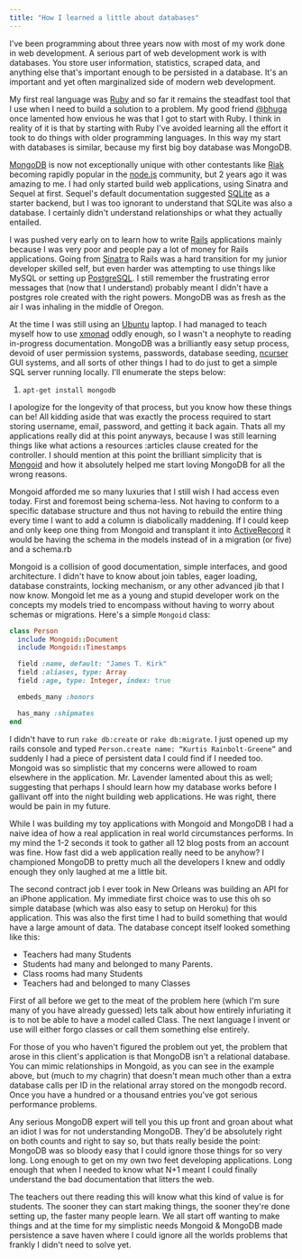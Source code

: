 ```yaml
---
title: "How I learned a little about databases"
---
```


I've been programming about three years now with most of my work done in web development. A serious part of web development work is with databases. You store user information, statistics, scraped data, and anything else that's important enough to be persisted in a database. It's an important and yet often marginalized side of modern web development.

My first real language was [Ruby][RUBY] and so far it remains the steadfast tool that I use when I need to build a solution to a problem. My good friend [@bhuga][BHUGA] once lamented how envious he was that I got to start with Ruby. I think in reality of it is that by starting with Ruby I've avoided learning all the effort it took to do things with older programming languages. In this way my start with databases is similar, because my first big boy database was MongoDB.

[MongoDB][MONGODB] is now not exceptionally unique with other contestants like [Riak][RIAK] becoming rapidly popular in the [node.js][NODEJS] community, but 2 years ago it was amazing to me. I had only started build web applications, using Sinatra and Sequel at first. Sequel's default documentation suggested [SQLite][SQLITE] as a starter backend, but I was too ignorant to understand that SQLite was also a database. I certainly didn't understand relationships or what they actually entailed.

I was pushed very early on to learn how to write [Rails][RAILS] applications mainly because I was very poor and people pay a lot of money for Rails applications. Going from [Sinatra][SINATRA] to Rails was a hard transition for my junior developer skilled self, but even harder was attempting to use things like MySQL or setting up [PostgreSQL][POSTGRESQL]. I still remember the frustrating error messages that (now that I understand) probably meant I didn't have a postgres role created with the right powers. MongoDB was as fresh as the air I was inhaling in the middle of Oregon.

At the time I was still using an [Ubuntu][UBUNTU] laptop. I had managed to teach myself how to use [xmonad][XMONAD] oddly enough, so I wasn't a neophyte to reading in-progress documentation. MongoDB was a brilliantly easy setup process, devoid of user permission systems, passwords, database seeding, [ncurser][NCURSER] GUI systems, and all sorts of other things I had to do just to get a simple SQL server running locally. I'll enumerate the steps below:

  1. `apt-get install mongodb`

I apologize for the longevity of that process, but you know how these things can be! All kidding aside that was exactly the process required to start storing username, email, password, and getting it back again. Thats all my applications really did at this point anyways, because I was still learning things like what actions a resources :articles clause created for the controller. I should mention at this point the brilliant simplicity that is [Mongoid][MONGOID] and how it absolutely helped me start loving MongoDB for all the wrong reasons.

Mongoid afforded me so many luxuries that I still wish I had access even today. First and foremost being schema-less. Not having to conform to a specific database structure and thus not having to rebuild the entire thing every time I want to add a column is diabolically maddening. If I could keep and only keep one thing from Mongoid and transplant it into [ActiveRecord][ACTIVERECORD] it would be having the schema in the models instead of in a migration (or five) and a schema.rb

Mongoid is a collision of good documentation, simple interfaces, and good architecture. I didn't have to know about join tables, eager loading, database constraints, locking mechanism, or any other advanced jib that I now know. Mongoid let me as a young and stupid developer work on the concepts my models tried to encompass without having to worry about schemas or migrations. Here's a simple `Mongoid` class:

```ruby
class Person
  include Mongoid::Document
  include Mongoid::Timestamps

  field :name, default: "James T. Kirk"
  field :aliases, type: Array
  field :age, type: Integer, index: true

  embeds_many :honors

  has_many :shipmates
end
```

I didn't have to run `rake db:create` or `rake db:migrate`. I just opened up my rails console and typed `Person.create name: “Kurtis Rainbolt-Greene”` and suddenly I had a piece of persistent data I could find if I needed too. Mongoid was so simplistic that my concerns were allowed to roam elsewhere in the application. Mr. Lavender lamented about this as well; suggesting that perhaps I should learn how my database works before I gallivant off into the night building web applications. He was right, there would be pain in my future.

While I was building my toy applications with Mongoid and MongoDB I had a naive idea of how a real application in real world circumstances performs. In my mind the 1-2 seconds it took to gather all 12 blog posts from an account was fine. How fast did a web application really need to be anyhow? I championed MongoDB to pretty much all the developers I knew and oddly enough they only laughed at me a little bit.

The second contract job I ever took in New Orleans was building an API for an iPhone application. My immediate first choice was to use this oh so simple database (which was also easy to setup on Heroku) for this application. This was also the first time I had to build something that would have a large amount of data. The database concept itself looked something like this:

  - Teachers had many Students
  - Students had many and belonged to many Parents.
  - Class rooms had many Students
  - Teachers had and belonged to many Classes

First of all before we get to the meat of the problem here (which I'm sure many of you have already guessed) lets talk about how entirely infuriating it is to not be able to have a model called Class. The next language I invent or use will either forgo classes or call them something else entirely.

For those of you who haven't figured the problem out yet, the problem that arose in this client's application is that MongoDB isn't a relational database. You can mimic relationships in Mongoid, as you can see in the example above, but (much to my chagrin) that doesn't mean much other than a extra database calls per ID in the relational array stored on the mongodb record. Once you have a hundred or a thousand entries you've got serious performance problems.

Any serious MongoDB expert will tell you this up front and groan about what an idiot I was for not understanding MongoDB. They'd be absolutely right on both counts and right to say so, but thats really beside the point: MongoDB was so bloody easy that I could ignore those things for so very long. Long enough to get on my own two feet developing applications. Long enough that when I needed to know what N+1 meant I could finally understand the bad documentation that litters the web.

The teachers out there reading this will know what this kind of value is for students. The sooner they can start making things, the sooner they're done setting up, the faster many people learn. We all start off wanting to make things and at the time for my simplistic needs Mongoid & MongoDB made persistence a save haven where I could ignore all the worlds problems that frankly I didn't need to solve yet.

[RUBY]: https://www.ruby-lang.org/en/
[BHUGA]: http://bhuga.net/
[MONGODB]: http://www.mongodb.org/
[RIAK]: http://basho.com/riak/
[NODEJS]: http://nodejs.org/
[SQLITE]: http://www.sqlite.org/
[RAILS]: http://rubyonrails.org/
[SINATRA]: http://www.sinatrarb.com/
[POSTGRESQL]: http://www.postgresql.org/
[UBUNTU]: http://www.ubuntu.com/
[XMONAD]: http://xmonad.org/
[NCURSER]: http://www.gnu.org/software/ncurses/
[MONGOID]: http://mongoid.org/en/mongoid/index.html
[ACTIVERECORD]: http://api.rubyonrails.org/classes/ActiveRecord/Base.html
